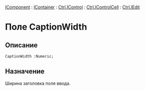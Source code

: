 ﻿---
Link: .Ctrl.IEdit.@CaptionWidth
---

[IComponent](topic:Com.Custom.ComClasses.IComponent.Default) :
[IContainer](topic:Com.Custom.ComClasses.IContainer.Default) :
[Ctrl.IControl](topic:Com.Custom.ComClasses.Ctrl.IControl.Default) :
[Ctrl.IControlCell](topic:Com.Custom.ComClasses.Ctrl.IControlCell.Default) :
[Ctrl.IEdit](Default)

# Поле CaptionWidth

## Описание

    CaptionWidth :Numeric;

## Назначение

Ширина заголовка поля ввода.

